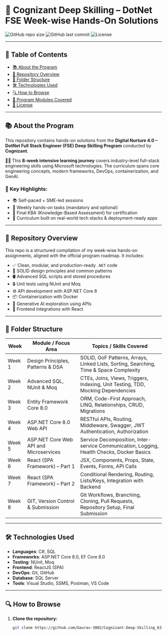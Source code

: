 # 📘 Cognizant Deep Skilling – DotNet FSE Week-wise Hands-On Solutions

![GitHub repo size](https://img.shields.io/github/repo-size/Gaurav-3002/Cognizant-Deep-Skilling_6362814)
![GitHub last commit](https://img.shields.io/github/last-commit/Gaurav-3002/Cognizant-Deep-Skilling_6362814)
![License](https://img.shields.io/github/license/Gaurav-3002/Cognizant-Deep-Skilling_6362814)

---

## 🧭 Table of Contents
- [📚 About the Program](#-about-the-program)
- [🚀 Repository Overview](#-repository-overview)
- [📂 Folder Structure](#-folder-structure)
- [🛠️ Technologies Used](#-technologies-used)
- [🔍 How to Browse](#-how-to-browse)
- [🎯 Program Modules Covered](#-program-modules-covered)
- [📄 License](#-license)

---

## 📚 About the Program

This repository contains hands-on solutions from the **Digital Nurture 4.0 – DotNet Full Stack Engineer (FSE) Deep Skilling Program** conducted by **Cognizant**.

🧑‍💼 This **8-week intensive learning journey** covers industry-level full-stack engineering skills using Microsoft technologies. The curriculum spans core engineering concepts, modern frameworks, DevOps, containerization, and GenAI.

### 📌 Key Highlights:
- 📚 Self-paced + SME-led sessions
- 🧪 Weekly hands-on tasks (mandatory and optional)
- 🏁 Final KBA (Knowledge-Based Assessment) for certification
- 🧠 Curriculum built on real-world tech stacks & deployment-ready apps

---

## 🚀 Repository Overview

This repo is a structured compilation of my week-wise hands-on assignments, aligned with the official program roadmap. It includes:

- ✅ Clean, modular, and production-ready `.NET` code
- 🧱 SOLID design principles and common patterns
- 🛢️ Advanced SQL scripts and stored procedures
- 🔒 Unit tests using NUnit and Moq
- ⚙️ API development with ASP.NET Core 8
- 📦 Containerization with Docker
- 🤖 Generative AI exploration using APIs
- 🎨 Frontend integrations with React

---

## 📂 Folder Structure

| **Week** | **Module / Focus Area**                                | **Topics / Skills Covered**                                                                  |
|----------|---------------------------------------------------------|----------------------------------------------------------------------------------------------|
| Week 1   | Design Principles, Patterns & DSA                       | SOLID, GoF Patterns, Arrays, Linked Lists, Sorting, Searching, Time & Space Complexity       |
| Week 2   | Advanced SQL, NUnit & Moq                               | CTEs, Joins, Views, Triggers, Indexing, Unit Testing, TDD, Mocking Dependencies              |
| Week 3   | Entity Framework Core 8.0                               | ORM, Code-First Approach, LINQ, Relationships, CRUD, Migrations                              |
| Week 4   | ASP.NET Core 8.0 Web API                                | RESTful APIs, Routing, Middleware, Swagger, JWT Authentication, Authorization                |
| Week 5   | ASP.NET Core Web API and Microservices                  | Service Decomposition, Inter-service Communication, Logging, Health Checks, Docker Basics    |
| Week 6   | React (SPA Framework) – Part 1                          | JSX, Components, Props, State, Events, Forms, API Calls                                      |
| Week 7   | React (SPA Framework) – Part 2                          | Conditional Rendering, Routing, Lists/Keys, Integration with Backend                         |
| Week 8   | GIT, Version Control & Submission                       | Git Workflows, Branching, Cloning, Pull Requests, Repository Setup, Final Submission         |

---

## 🛠️ Technologies Used

- **Languages**: C#, SQL
- **Frameworks**: ASP.NET Core 8.0, EF Core 8.0
- **Testing**: NUnit, Moq
- **Frontend**: ReactJS (SPA)
- **DevOps**: Git, GitHub
- **Database**: SQL Server
- **Tools**: Visual Studio, SSMS, Postman, VS Code

---

## 🔍 How to Browse

1. **Clone the repository:**
   ```bash
   git clone https://github.com/Gaurav-3002/Cognizant-Deep-Skilling_6362814.git
